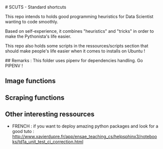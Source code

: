 
# SCUTS - Standard shortcuts

This repo intends to holds good programming heuristics for Data Scientist wanting to code smoothly.

Based on self-experience, it combines "heuristics" and "tricks" in order to make the Pythonista's life easier. 

This repo also holds some scripts in the ressources/scripts section that should make people's life easier when it comes to installs on Ubuntu !

## Remarks : 
This folder uses pipenv for dependencies handling. Go PIPENV ! 

## Image functions

## Scraping functions

## Other interesting ressources 

- FRENCH : if you want to deploy amazing python packages and look for a good tuto : http://www.xavierdupre.fr/app/ensae_teaching_cs/helpsphinx3/notebooks/td1a_unit_test_ci_correction.html
